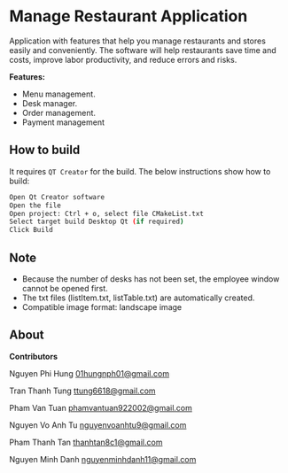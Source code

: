 
  # **Manage Restaurant Application**
 
 Application with features that help you manage restaurants and stores easily and conveniently. The software will help restaurants save time and costs, improve labor productivity, and reduce errors and risks.
 
 **Features:**
- Menu management.
- Desk manager.
- Order management.
- Payment management

## **How to build**

It requires `QT Creator` for the build.
The below instructions show how to build:
```sh
Open Qt Creator software
Open the file
Open project: Ctrl + o, select file CMakeList.txt
Select target build Desktop Qt (if required)
Click Build
```
## **Note**
- Because the number of desks has not been set, the employee window cannot be opened first.
- The txt files (listItem.txt, listTable.txt) are automatically created.
- Compatible image format: landscape image

## **About**

**Contributors**

Nguyen Phi Hung 01hungnph01@gmail.com

Tran Thanh Tung ttung6618@gmail.com

Pham Van Tuan phamvantuan922002@gmail.com

Nguyen Vo Anh Tu nguyenvoanhtu9@gmail.com

Pham Thanh Tan thanhtan8c1@gmail.com

Nguyen Minh Danh nguyenminhdanh11@gmail.com
